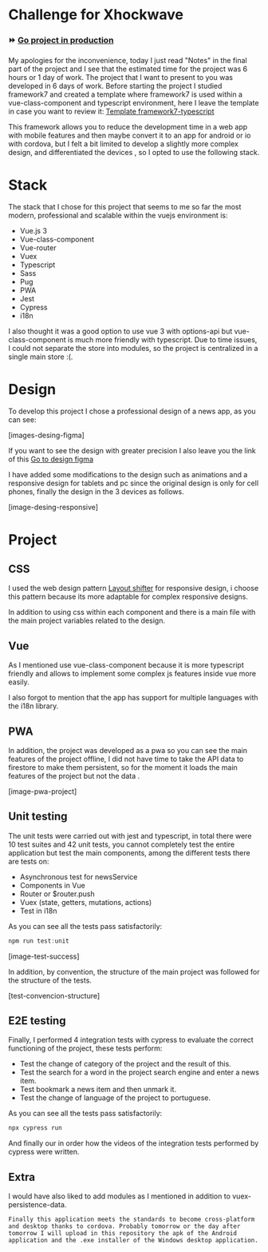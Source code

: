 # Challenge for Xhockwave

### ⏩ [Go project in production]()

My apologies for the inconvenience, today I just read "Notes" in the final part of the project and I see that the estimated time for the project was 6 hours or 1 day of work. The project that I want to present to you was developed in 6 days of work.
Before starting the project I studied framework7 and created a template where framework7 is used within a vue-class-component and typescript environment, here I leave the template in case you want to review it: [Template framework7-typescript](https://github.com/luisangel2895/template-vue3-framework7)

This framework allows you to reduce the development time in a web app with mobile features and then maybe convert it to an app for android or io with cordova, but I felt a bit limited to develop a slightly more complex design, and differentiated the devices , so I opted to use the following stack.

# Stack

The stack that I chose for this project that seems to me so far the most modern, professional and scalable within the vuejs environment is:

- Vue.js 3
- Vue-class-component
- Vue-router
- Vuex
- Typescript
- Sass
- Pug
- PWA
- Jest
- Cypress
- i18n

I also thought it was a good option to use vue 3 with options-api but vue-class-component is much more friendly with typescript.
Due to time issues, I could not separate the store into modules, so the project is centralized in a single main store :(.

# Design

To develop this project I chose a professional design of a news app, as you can see:

[images-desing-figma]

If you want to see the design with greater precision I also leave you the link of this [Go to design figma](https://www.figma.com/file/4CLx5XcrX40iylqT2hA39b/nuntium-news-app?node-id=0%3A1)

I have added some modifications to the design such as animations and a responsive design for tablets and pc since the original design is only for cell phones, finally the design in the 3 devices as follows.

[image-desing-responsive]

# Project

## CSS

I used the web design pattern [Layout shifter](https://developers.google.com/web/fundamentals/design-and-ux/responsive/patterns) for responsive design, i choose this pattern because its more adaptable for complex responsive designs.

In addition to using css within each component and there is a main file with the main project variables related to the design.

## Vue

As I mentioned use vue-class-component because it is more typescript friendly and allows to implement some complex js features inside vue more easily.

I also forgot to mention that the app has support for multiple languages with the i18n library.

## PWA

In addition, the project was developed as a pwa so you can see the main features of the project offline, I did not have time to take the API data to firestore to make them persistent, so for the moment it loads the main features of the project but not the data .

[image-pwa-project]

## Unit testing

The unit tests were carried out with jest and typescript, in total there were 10 test suites and 42 unit tests, you cannot completely test the entire application but test the main components, among the different tests there are tests on:

- Asynchronous test for newsService
- Components in Vue
- Router or $router.push
- Vuex (state, getters, mutations, actions)
- Test in i18n

As you can see all the tests pass satisfactorily:

```js
npm run test:unit
```

[image-test-success]

In addition, by convention, the structure of the main project was followed for the structure of the tests.

[test-convencion-structure]

## E2E testing

Finally, I performed 4 integration tests with cypress to evaluate the correct functioning of the project, these tests perform:

- Test the change of category of the project and the result of this.
- Test the search for a word in the project search engine and enter a news item.
- Test bookmark a news item and then unmark it.
- Test the change of language of the project to portuguese.

As you can see all the tests pass satisfactorily:

```js
npx cypress run
```

And finally our in order how the videos of the integration tests performed by cypress were written.

## Extra

I would have also liked to add modules as I mentioned in addition to vuex-persistence-data.

```
Finally this application meets the standards to become cross-platform and desktop thanks to cordova. Probably tomorrow or the day after tomorrow I will upload in this repository the apk of the Android application and the .exe installer of the Windows desktop application.
```
